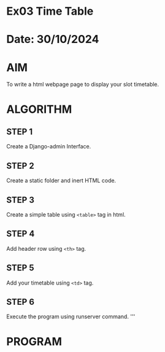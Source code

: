 # Ex03 Time Table
# Date: 30/10/2024
# AIM
To write a html webpage page to display your slot timetable.

# ALGORITHM
## STEP 1
Create a Django-admin Interface.

## STEP 2
Create a static folder and inert HTML code.

## STEP 3
Create a simple table using `<table>` tag in html.

## STEP 4
Add header row using `<th>` tag.

## STEP 5
Add your timetable using `<td>` tag.

## STEP 6
Execute the program using runserver command.
'''
# PROGRAM
<html>
    <head>
        <title>
            Nanesh's time table
        </title><style>  
            table,th,td{
                border:1px solid black;
                border-collapse: collapse;
                font-size: 25px;
                text-align: center;
               background-color: orange;
               color: black;

            }
            td{

                padding:5px;
            }
            .no-border{
                border:none
            } 
            .vertical-align{
                writing-mode: horizontal-tb;
               
            } 
            .center {
                 display: block;
                margin-left: 15%;
            }         
            
           
        </style>
    </head>
    <body style="background-color: aquamarine;">
        {% load static %}
        <img src={% static 'images/saveethaa.png' %} width="65%" height="15%" class="center">

        
                    
        
        <h2 style="text-align: center;">Time Table  </h2>

        <table style="margin-left: 12%; " >
            
            <tr>
                <th>Day</th>
                <th>I<br>8.00am to 10.00am</th>
                <th>II<br>10.00am to 12.00pm</th>
                <th>  12.00pm to 1.00pm</th>
                <th>III<br> 1.00pm to 3.00pm</th>
                <th>VI<br> 3.00pm to 5.00pm</th>
            </tr>
            <tr>
                <td>Monday</td>
                <td>Free slot</td>
                <td>Web</td>
                <td class="no-border vertical-align" rowspan="6">L <br>U <br>N<br> C<br> H<br></td>
                <td>C prog</td>
                <td>Free slot</td>
            </tr>
            <tr>
                <td>Tuesday</td>
                <td>Free slot</td>
                <td>Digital</td>
             
                <td>English</td>
                <td>Free slot</td>
            </tr>
            <tr>
                <td>Wednesday</td>
                <td>C prog</td>
                <td>Career</td>
                
                <td>Mentor session</td>
                <td>Chemistry</td>
            </tr>
            <tr>
                <td>Thursday</td>
                <td> ML</td>
                <td>English</td>
                
                <td>Web</td>
                <td>Free slot</td>
            </tr>
            <tr>
                <td>Friday</td>
                <td>ML</td>
                <td>Free slot</td>
                
                <td>Digital</td>
                <td>Free slot</td>
            </tr>
            <tr>
                <td>Saturday</td>
                <td>Free slot</td>
                <td>Free slot</td>
                
                <td>Chemistry</td>
                <td>Web</td>
            </tr> 
        </table>
       <br/>
        <table style="margin-left: 28%;">
            <tr>
                <th>S.NO
                </th>
                <th> Code</th>
                <th>Name</th>
            </tr>
            <tr>
                <td>1</td>
                <td>
                    19CY205
                </td>
                <td>
                    Principle of Chemistry in Chemistry 
                </td>

            </tr>
            <tr>
                <td>
                    2
                </td>
                <td>
                    19AI414
                </td>
                <td>
                    Fundamentals of Web Application
                    Development
                </td>

            </tr>
            <tr>
                <td>3</td>
                <td>19EE404</td>
                <td>Digital Electronics</td>
            </tr>
            <tr>
                <td>4</td>
                <td>
                    19EN101
                </td>
                <td>
                    Communicative English
                </td>
            </tr>
            <tr>
                <td>
                    5
                </td>
                <td>19EY708</td>
                <td>Career Development Skills</td>

            </tr>
            <tr>
                <td>6</td>
                <td>19AI410</td>
                <td>Introduction to Machine Learning</td>
            </tr>
            <tr>
                <td>7</td>
                <td>
                    19AI304
                </td>
                <td>
                    Fundamentals of C programming
                </td>
            </tr>

            
        </table>
    
    </body>
</html>
```
# OUTPUT

![output03(web)](https://github.com/user-attachments/assets/c3e55842-34eb-4639-891e-6c033d9ad6ee)


# RESULT
The program for creating slot timetable using basic HTML tags is executed successfully.
